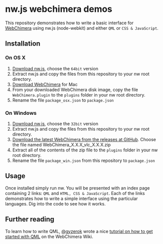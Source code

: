# nw.js webchimera demos

This repository demonstrates how to write a basic interface for [WebChimera](https://github.com/RSATom/WebChimera/) using nw.js (node-webkit) and either `QML` or `CSS & JavaScript`.

## Installation

### On OS X

1. [Download nw.js](https://github.com/nwjs/nw.js/#downloads), choose the `64bit` version
2. Extract nw.js and copy the files from this repository to your nw root directory.
3. [Download WebChimera](http://www.webchimera.org/download) for Mac
4. From your downloaded WebChimera disk image, copy the file `WebChimera.plugin` to the `plugins` folder in your nw root directory.
5. Rename the file `package_osx.json` to `package.json`

### On Windows

1. [Download nw.js](https://github.com/nwjs/nw.js/#downloads), choose the `32bit` version
2. Extract nw.js and copy the files from this repository to your nw root directory.
3. [Download the latest WebChimera from the releases at GitHub](https://github.com/RSATom/WebChimera/releases). Choose the file named WebChimera_X.X.X_vlc_X.X.X.zip
4. Extract all of the contents of the zip file to the `plugins` folder in your nw root directory.
5. Rename the file `package_win.json` from this repository to `package.json`

## Usage

Once installed simply run nw. You will be presented with an index page containing 2 links: `QML` and `HTML, CSS & JavaScript`. Each of the links demonstrates how to write a simple interface using the particular languages. Dig into the code to see how it works.

## Further reading

To learn how to write QML, [@gyzerok](https://github.com/gyzerok) wrote a nice [tutorial on how to get started with QML](https://github.com/RSATom/WebChimera/wiki/Getting-started-with-QML) on the WebChimera Wiki.
